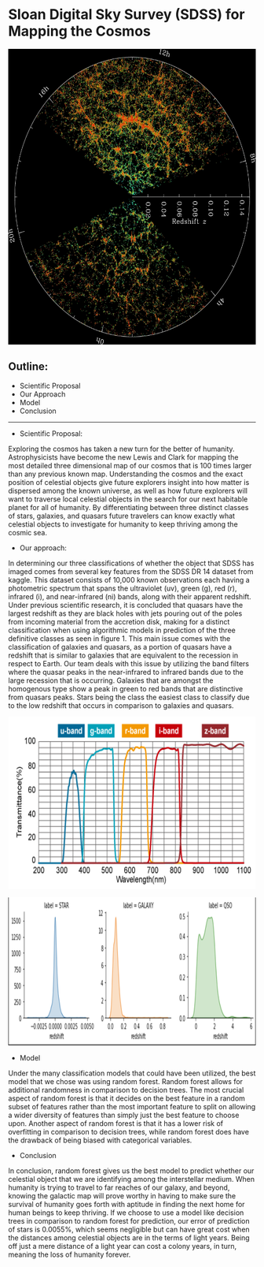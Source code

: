 

# Sloan Digital Sky Survey (SDSS) for Mapping the Cosmos


<p align="center">
 <img width="700" height="600" src=images/SDSS.jpg>
 </p>

## Outline:
* Scientific Proposal
* Our Approach
* Model
* Conclusion 

__________________________________________

* Scientific Proposal:

Exploring the cosmos has taken a new turn for the better of humanity. Astrophysicists have become the new Lewis and Clark for mapping the most detailed three dimensional map of our cosmos that is 100 times larger than any previous known map. Understanding the cosmos and the exact position of celestial objects give future explorers insight into how matter is dispersed among the known universe, as well as how future explorers will want to traverse local celestial objects in the search for our next habitable planet for all of humanity. By differentiating between three distinct classes of stars, galaxies, and quasars future travelers can know exactly what celestial objects to investigate for humanity to keep thriving among the cosmic sea. 

* Our approach:

In determining our three classifications of whether the object that SDSS has imaged comes from several key features from the SDSS DR 14 dataset from kaggle. This dataset consists of 10,000 known observations each having a photometric spectrum that spans the ultraviolet (uv), green (g), red (r), infrared (i), and near-infrared (ni) bands, along with their apparent redshift. Under previous scientific research, it is concluded that quasars have the largest redshift as they are black holes with jets pouring out of the poles from incoming material from the accretion disk, making for a distinct classification when using algorithmic models in prediction of the three definitive classes as seen in figure 1. This main issue comes with the classification of galaxies and quasars, as a portion of quasars have a redshift that is similar to galaxies that are equivalent to the recession in respect to Earth. Our team deals with this issue by utilizing the band filters where the quasar peaks in the near-infrared to infrared bands due to the large recession that is occurring. Galaxies that are amongst the homogenous type show a peak in green to red bands that are distinctive from quasars peaks. Stars being the class the easiest class to classify due to the low redshift that occurs in comparison to galaxies and quasars.


<p align="center">
 <img width="750" height="350" src=images/ps.png>
 </p>



<p align="center">
 <img width="800" height="300" src=images/redshift.png>
 </p>

* Model

Under the many classification models that could have been utilized, the best model that we chose was using random forest. Random forest allows for additional randomness in comparison to decision trees. The most crucial aspect of random forest is that it decides on the best feature in a random subset of features rather than the most important feature to split on allowing a wider diversity of features than simply just the best feature to choose upon. Another aspect of random forest is that it has a lower risk of overfitting in comparison to decision trees, while random forest does have the drawback of being biased with categorical variables. 


* Conclusion 

In conclusion, random forest gives us the best model to predict whether our celestial object that we are identifying among the interstellar medium. When humanity is trying to travel to far reaches of our galaxy, and beyond, knowing the galactic map will prove worthy in having to make sure the survival of humanity goes forth with aptitude in finding the next home for human beings to keep thriving. If we choose to use a model like decision trees in comparison to random forest for prediction, our error of prediction of stars is 0.0055%, which seems negligible but can have great cost when the distances among celestial objects are in the terms of light years. Being off just a mere distance of a light year can cost a colony years, in turn, meaning the loss of humanity forever. 
